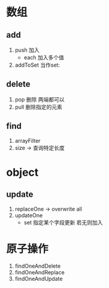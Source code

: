 # 数组

## add
1. push 加入
   - each 加入多个值
2. addToSet 当作set:

## delete
1. pop 删除 两端都可以 
2. pull 删除指定的元素

## find
1. arrayFilter
2. size -> 查询特定长度

# object

## update  
1. replaceOne -> overwrite all
2. updateOne
   - set  指定某个字段更新 若无则加入

# 原子操作
1. findOneAndDelete
2. findOneAndReplace 
3. findOneAndUpdate